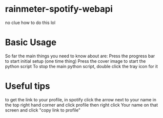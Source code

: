 # rainmeter-spotify-webapi
no clue how to do this lol
<h1>Basic Usage</h1>
So far the main things you need to know about are:
Press the progress bar to start initial setup (one time thing)
Press the cover image to start the python script
To stop the main python script, double click the tray icon for it

<h1>Useful tips</h1>
to get the link to your profile, in spotify click the arrow next to your name in the top right hand corner and click profile
then right click Your name on that screen and click "copy link to profile"
